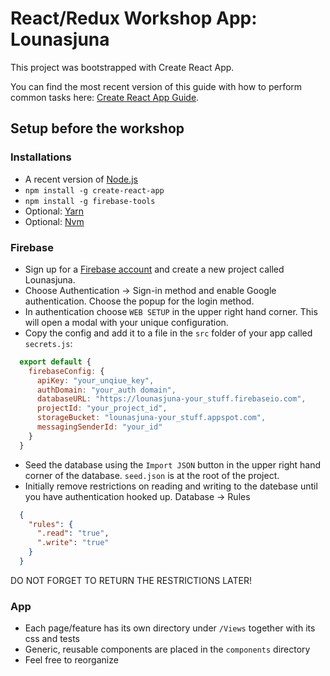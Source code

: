 # React/Redux Workshop App: Lounasjuna

This project was bootstrapped with Create React App.

You can find the most recent version of this guide with how to perform common tasks here: [Create React App Guide](https://github.com/facebookincubator/create-react-app/blob/master/packages/react-scripts/template/README.md).

## Setup before the workshop

### Installations

- A recent version of [Node.js](https://nodejs.org/en/)
- `npm install -g create-react-app`
- `npm install -g firebase-tools`
- Optional: [Yarn](https://yarnpkg.com/en/)
- Optional: [Nvm](https://github.com/creationix/nvm)

### Firebase

- Sign up for a [Firebase account](https://console.firebase.google.com/) and create a new project called Lounasjuna.
- Choose Authentication → Sign-in method and enable Google authentication. Choose the popup for the login method.
- In authentication choose `WEB SETUP` in the upper right hand corner. This will open a modal with your unique configuration.
- Copy the config and add it to a file in the `src` folder of your app called `secrets.js`:
```javascript
  export default {
    firebaseConfig: {
      apiKey: "your_unqiue_key",
      authDomain: "your_auth domain",
      databaseURL: "https://lounasjuna-your_stuff.firebaseio.com",
      projectId: "your_project_id",
      storageBucket: "lounasjuna-your_stuff.appspot.com",
      messagingSenderId: "your_id"
    }
  }
```
- Seed the database using the `Import JSON` button in the upper right hand corner of the database. `seed.json` is at the root of the project.
- Initially remove restrictions on reading and writing to the datebase until you have
authentication hooked up. Database → Rules
```json
  {
    "rules": {
      ".read": "true",
      ".write": "true"
    }
  }
```
DO NOT FORGET TO RETURN THE RESTRICTIONS LATER!

### App

- Each page/feature has its own directory under `/Views` together with its css and tests
- Generic, reusable components are placed in the `components` directory
- Feel free to reorganize
